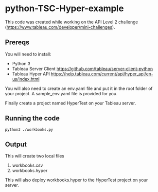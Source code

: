 # python-TSC-Hyper-example
This code was created while working on the API Level 2 challenge (https://www.tableau.com/developer/mini-challenges).  

## Prereqs
You will need to install:
- Python 3
- Tableau Server Client https://github.com/tableau/server-client-python
- Tableau Hyper API https://help.tableau.com/current/api/hyper_api/en-us/index.html

You will also need to create an env.yaml file and put it in the root folder of your project.  A sample_env.yaml file is provided for you.

Finally create a project named HyperTest on your Tableau server.  

## Running the code
`python3 ./workbooks.py`

## Output
This will create two local files
1. workbooks.csv
1. workbooks.hyper

This will also deploy workbooks.hyper to the HyperTest project on your server.
